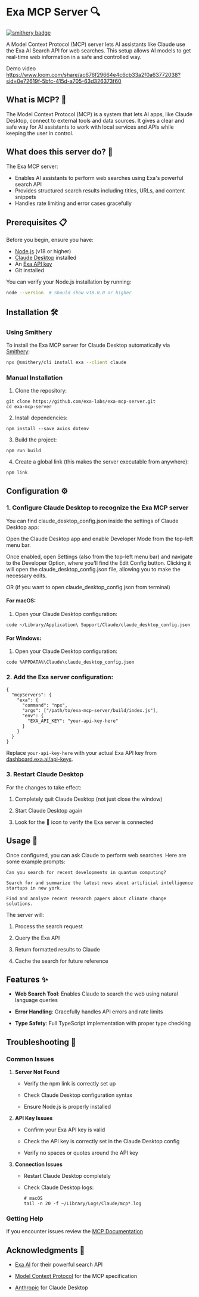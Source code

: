 # Exa MCP Server 🔍
[![smithery badge](https://smithery.ai/badge/exa)](https://smithery.ai/protocol/exa)

A Model Context Protocol (MCP) server lets AI assistants like Claude use the Exa AI Search API for web searches. This setup allows AI models to get real-time web information in a safe and controlled way.

Demo video https://www.loom.com/share/ac676f29664e4c6cb33a2f0a63772038?sid=0e72619f-5bfc-415d-a705-63d326373f60

## What is MCP? 🤔

The Model Context Protocol (MCP) is a system that lets AI apps, like Claude Desktop, connect to external tools and data sources. It gives a clear and safe way for AI assistants to work with local services and APIs while keeping the user in control.

## What does this server do? 🚀

The Exa MCP server:
- Enables AI assistants to perform web searches using Exa's powerful search API
- Provides structured search results including titles, URLs, and content snippets
- Handles rate limiting and error cases gracefully


## Prerequisites 📋

Before you begin, ensure you have:

- [Node.js](https://nodejs.org/) (v18 or higher)
- [Claude Desktop](https://claude.ai/download) installed
- An [Exa API key](https://dashboard.exa.ai/api-keys)
- Git installed

You can verify your Node.js installation by running:
```bash
node --version  # Should show v18.0.0 or higher
````

## Installation 🛠️

### Using Smithery

To install the Exa MCP server for Claude Desktop automatically via [Smithery](https://smithery.ai/protocol/exa):

```bash
npx @smithery/cli install exa --client claude
```

### Manual Installation

1.  Clone the repository:
    

```
git clone https://github.com/exa-labs/exa-mcp-server.git
cd exa-mcp-server
```

2.  Install dependencies:
    

```
npm install --save axios dotenv
```

3.  Build the project:
    

```
npm run build
```

4.  Create a global link (this makes the server executable from anywhere):
    

```
npm link
```

## Configuration ⚙️

### 1. Configure Claude Desktop to recognize the Exa MCP server

You can find claude_desktop_config.json inside the settings of Claude Desktop app:

Open the Claude Desktop app and enable Developer Mode from the top-left menu bar. 

Once enabled, open Settings (also from the top-left menu bar) and navigate to the Developer Option, where you'll find the Edit Config button. Clicking it will open the claude_desktop_config.json file, allowing you to make the necessary edits. 

OR (if you want to open claude_desktop_config.json from terminal)

#### For macOS:

1.  Open your Claude Desktop configuration:
    

```
code ~/Library/Application\ Support/Claude/claude_desktop_config.json
```

#### For Windows:

1.  Open your Claude Desktop configuration:
    

```
code %APPDATA%\Claude\claude_desktop_config.json
```


### 2.  Add the Exa server configuration:
    

```
{
  "mcpServers": {
    "exa": {
      "command": "npx",
      "args": ["/path/to/exa-mcp-server/build/index.js"],
      "env": {
        "EXA_API_KEY": "your-api-key-here"
      }
    }
  }
}
```

Replace `your-api-key-here` with your actual Exa API key from [dashboard.exa.ai/api-keys](https://dashboard.exa.ai/api-keys).

### 3. Restart Claude Desktop

For the changes to take effect:

1.  Completely quit Claude Desktop (not just close the window)
    
2.  Start Claude Desktop again
    
3.  Look for the 🔌 icon to verify the Exa server is connected
    

## Usage 🎯

Once configured, you can ask Claude to perform web searches. Here are some example prompts:

```
Can you search for recent developments in quantum computing?
```

```
Search for and summarize the latest news about artificial intelligence startups in new york.
```

```
Find and analyze recent research papers about climate change solutions.
```

The server will:

1.  Process the search request
    
2.  Query the Exa API
    
3.  Return formatted results to Claude
    
4.  Cache the search for future reference
    

## Features ✨

*   **Web Search Tool**: Enables Claude to search the web using natural language queries
    
*   **Error Handling**: Gracefully handles API errors and rate limits
    
*   **Type Safety**: Full TypeScript implementation with proper type checking
    

## Troubleshooting 🔧

### Common Issues

1.  **Server Not Found**
    
    *   Verify the npm link is correctly set up
        
    *   Check Claude Desktop configuration syntax
        
    *   Ensure Node.js is properly installed
        
2.  **API Key Issues**
    
    *   Confirm your Exa API key is valid
        
    *   Check the API key is correctly set in the Claude Desktop config
        
    *   Verify no spaces or quotes around the API key
        
3.  **Connection Issues**
    
    *   Restart Claude Desktop completely
        
    *   Check Claude Desktop logs:
        
        ```
        # macOS
        tail -n 20 -f ~/Library/Logs/Claude/mcp*.log
        ```
        

### Getting Help

If you encounter issues review the [MCP Documentation](https://modelcontextprotocol.io)
    
    


## Acknowledgments 🙏

*   [Exa AI](https://exa.ai) for their powerful search API
    
*   [Model Context Protocol](https://modelcontextprotocol.io) for the MCP specification
    
*   [Anthropic](https://anthropic.com) for Claude Desktop
    
